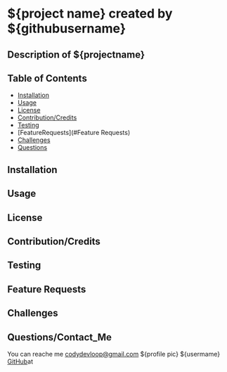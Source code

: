 # ${project name} created by ${githubusername}

## Description of ${projectname}

## Table of Contents

* [Installation](#installation)
* [Usage](#usage)
* [License](#license)
* [Contribution/Credits](#Contributions/Credits)
* [Testing](#testing)
* [FeatureRequests](#Feature Requests)
* [Challenges](#challenges)
* [Questions](#questions)

## Installation
## Usage
## License
## Contribution/Credits
## Testing
## Feature Requests
## Challenges
## Questions/Contact_Me
You can reache me codydevloop@gmail.com
${profile pic}  ${usermame}
[GitHub](http://github.com)at 
